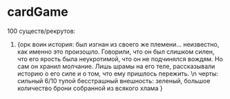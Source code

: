# cardGame

100 существ/рекрутов:

1) {орк воин
история: был изгнан из своего же племени... неизвестно, как именно это произошло. Говорили, что он был слишком силен, что его ярость была неукротимой, что он не подчинялся вождям. Но сам он хранил молчание. Лишь шрамы на его теле, рассказывали историю о его силе и о том, что ему пришлось пережить.
\n черты:
сильный 6/10
тупой
бесстрашный
внешность:
зеленый, большое количество брони собранной из всякого хлама }
